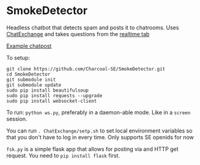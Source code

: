 SmokeDetector
=============

Headless chatbot that detects spam and posts it to chatrooms. Uses [ChatExchange](https://github.com/Manishearth/ChatExchange) and takes questions from the [realtime tab](http://stackexchange.com/questions?tab=realtime)

[Example chatpost](http://chat.meta.stackoverflow.com/transcript/message/1784471#1784471)

To setup:

```
git clone https://github.com/Charcoal-SE/SmokeDetector.git
cd SmokeDetector
git submodule init
git submodule update
sudo pip install beautifulsoup
sudo pip install requests --upgrade
sudo pip install websocket-client
```

To run: `python ws.py`, preferably in a daemon-able mode. Like in a `screen` session.


You can run `. ChatExchange/setp.sh` to set local environment variables so that you don't have to log in every time. Only supports SE openids for now


`fsk.py` is a simple flask app that allows for posting via and HTTP get request. You need to `pip install flask` first.
